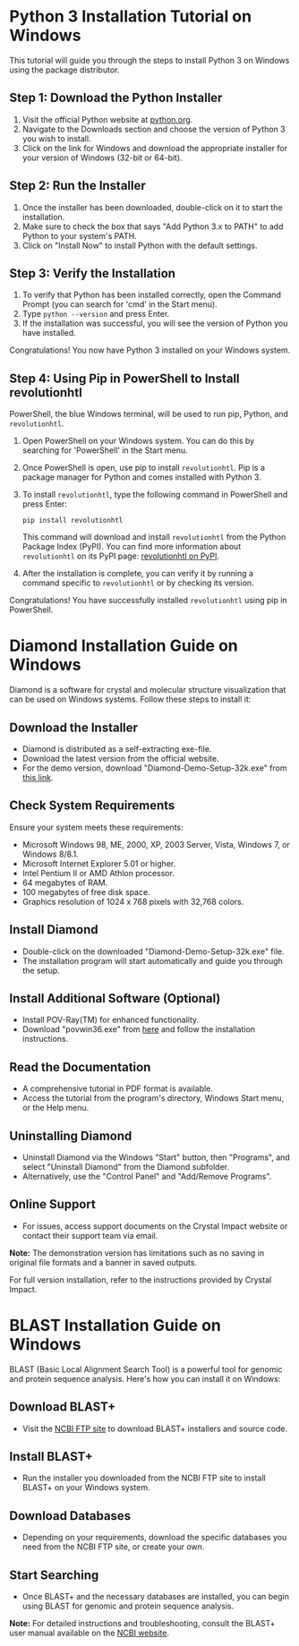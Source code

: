 # Python 3 Installation Tutorial on Windows

This tutorial will guide you through the steps to install Python 3 on Windows using the package distributor.

## Step 1: Download the Python Installer

1. Visit the official Python website at [python.org](https://www.python.org/).
2. Navigate to the Downloads section and choose the version of Python 3 you wish to install.
3. Click on the link for Windows and download the appropriate installer for your version of Windows (32-bit or 64-bit).

## Step 2: Run the Installer

1. Once the installer has been downloaded, double-click on it to start the installation.
2. Make sure to check the box that says "Add Python 3.x to PATH" to add Python to your system's PATH.
3. Click on "Install Now" to install Python with the default settings.

## Step 3: Verify the Installation

1. To verify that Python has been installed correctly, open the Command Prompt (you can search for 'cmd' in the Start menu).
2. Type `python --version` and press Enter.
3. If the installation was successful, you will see the version of Python you have installed.

Congratulations! You now have Python 3 installed on your Windows system.

## Step 4: Using Pip in PowerShell to Install revolutionhtl

PowerShell, the blue Windows terminal, will be used to run pip, Python, and `revolutionhtl`.

1. Open PowerShell on your Windows system. You can do this by searching for 'PowerShell' in the Start menu.

2. Once PowerShell is open, use pip to install `revolutionhtl`. Pip is a package manager for Python and comes installed with Python 3.

3. To install `revolutionhtl`, type the following command in PowerShell and press Enter:

    ```
    pip install revolutionhtl
    ```

    This command will download and install `revolutionhtl` from the Python Package Index (PyPI). You can find more information about `revolutionhtl` on its PyPI page: [revolutionhtl on PyPI](https://pypi.org/project/revolutionhtl/).

4. After the installation is complete, you can verify it by running a command specific to `revolutionhtl` or by checking its version.

Congratulations! You have successfully installed `revolutionhtl` using pip in PowerShell.


# Diamond Installation Guide on Windows

Diamond is a software for crystal and molecular structure visualization that can be used on Windows systems. Follow these steps to install it:

## Download the Installer
- Diamond is distributed as a self-extracting exe-file.
- Download the latest version from the official website.
- For the demo version, download "Diamond-Demo-Setup-32k.exe" from [this link](http://www.crystalimpact.com/download/Diamond/Demo/Diamond-Demo-Setup-32k.exe).

## Check System Requirements
Ensure your system meets these requirements:
- Microsoft Windows 98, ME, 2000, XP, 2003 Server, Vista, Windows 7, or Windows 8/8.1.
- Microsoft Internet Explorer 5.01 or higher.
- Intel Pentium II or AMD Athlon processor.
- 64 megabytes of RAM.
- 100 megabytes of free disk space.
- Graphics resolution of 1024 x 768 pixels with 32,768 colors.

## Install Diamond
- Double-click on the downloaded "Diamond-Demo-Setup-32k.exe" file.
- The installation program will start automatically and guide you through the setup.

## Install Additional Software (Optional)
- Install POV-Ray(TM) for enhanced functionality.
- Download "povwin36.exe" from [here](http://www.crystalimpact.com/download/diamond/povwin36.exe) and follow the installation instructions.

## Read the Documentation
- A comprehensive tutorial in PDF format is available.
- Access the tutorial from the program's directory, Windows Start menu, or the Help menu.

## Uninstalling Diamond
- Uninstall Diamond via the Windows "Start" button, then "Programs", and select "Uninstall Diamond" from the Diamond subfolder.
- Alternatively, use the "Control Panel" and "Add/Remove Programs".

## Online Support
- For issues, access support documents on the Crystal Impact website or contact their support team via email.

**Note:** The demonstration version has limitations such as no saving in original file formats and a banner in saved outputs.

For full version installation, refer to the instructions provided by Crystal Impact.



# BLAST Installation Guide on Windows

BLAST (Basic Local Alignment Search Tool) is a powerful tool for genomic and protein sequence analysis. Here's how you can install it on Windows:

## Download BLAST+
- Visit the [NCBI FTP site](https://ftp.ncbi.nlm.nih.gov/blast/executables/blast+/LATEST/) to download BLAST+ installers and source code.

## Install BLAST+
- Run the installer you downloaded from the NCBI FTP site to install BLAST+ on your Windows system.

## Download Databases
- Depending on your requirements, download the specific databases you need from the NCBI FTP site, or create your own.

## Start Searching
- Once BLAST+ and the necessary databases are installed, you can begin using BLAST for genomic and protein sequence analysis.

**Note:** For detailed instructions and troubleshooting, consult the BLAST+ user manual available on the [NCBI website](https://blast.ncbi.nlm.nih.gov/Blast.cgi?PAGE_TYPE=BlastDocs&DOC_TYPE=Download).



